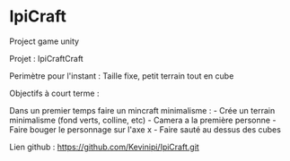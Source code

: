 # IpiCraft
Project game unity

Projet : IpiCraftCraft

Perimètre pour l'instant : Taille fixe, petit terrain tout en cube

Objectifs à court terme :

Dans un premier temps faire un mincraft minimalisme : 
	- Crée un terrain minimalisme (fond verts, colline, etc)
	- Camera a la première personne
	- Faire bouger le personnage sur l'axe x
	- Faire sauté au dessus des cubes

Lien github : https://github.com/Kevinipi/IpiCraft.git

